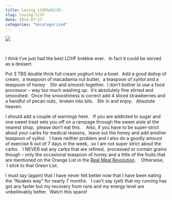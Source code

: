 ```yaml
---
title: Loving LCHF&#8230;.
slug: loving-lchf
date: 2014-07-27
categories: "Uncategorized"
---
```


<p><img src="https://res.cloudinary.com/dy6grlu8z/image/upload/v1558842176/sndnwaasaqo4anxwchn0.jpg"/></p>
<p> </p>
<p>I think I’ve just had the best LCHF brekkie ever.   In fact it could be served as a dessert.</p>
<p>Put 3 TBS double thick full cream yoghurt into a bowl.  Add a good dollop of cream,  a teaspoon of macadamia nut butter,  a teaspoon of xylitol and a teaspoon of honey    Stir and smoosh together.  I don’t bother to use a food processor – way too much washing up.  It’s absolutely fine stirred and smooshed.  Once the smooshiness is correct add 4 sliced strawberries and a handful of pecan nuts,  broken into bits.   Stir in and enjoy.   Absolute heaven.</p>
<p>I should add a couple of warnings here.   If you are addicted to sugar and one sweet treat sets you off on a rampage through the sweet aisle at the nearest shop,  please don’t eat this.    Also, if you have to be super-strict about your carbs for medical reasons,  leave out the honey and add another teaspoon of xylitol.   I have neither problem and I also do a goodly amount of exercise 6 out of 7 days in the week,  so I am not super strict about the carbs.   I NEVER eat any carbs that are refined,  processed or contain grains though – only the occasional teaspoon of honey and a little of the fruits that are mentioned on the Orange List in the <a title="See the lists here" href="http://originaleating.org/" target="_blank">Real Meal Revolution</a>.    Otherwise,  I stick to that Green List.</p>
<p>I must say (again) that I have never felt better now that I have been eating the “Noakes way” for nearly 7 months.   I can’t say (yet) that my running has got any faster but my recovery from runs and my energy level are unbelievably better.  Watch this space!</p>







